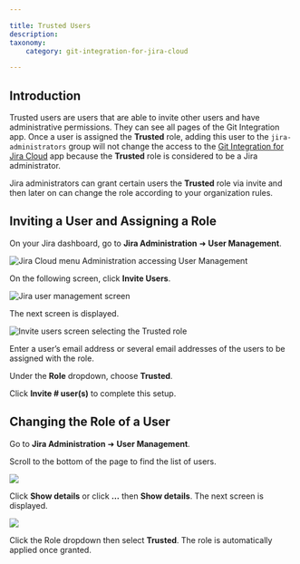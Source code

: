 ```yaml
---

title: Trusted Users
description:
taxonomy:
    category: git-integration-for-jira-cloud

---
```

## Introduction

Trusted users are users that are able to invite other users and have administrative permissions. They can see all pages of the Git Integration app. Once a user is assigned the **Trusted** role, adding this user to the `jira-administrators` group will not change the access to the [Git Integration for Jira Cloud](https://marketplace.atlassian.com/apps/4984/git-integration-for-jira?hosting=cloud&tab=overview) app because the **Trusted** role is considered to be a Jira administrator.

Jira administrators can grant certain users the **Trusted** role via invite and then later on can change the role according to your organization rules.

## Inviting a User and Assigning a Role

On your Jira dashboard, go to **Jira Administration** ➜ **User Management**.

![Jira Cloud menu Administration accessing User Management](https://bigbrassband.atlassian.net/wiki/download/attachments/792002572/gitcloud-jira-admin-user-mgr-menu-access.png?version=1&modificationDate=1601548276316&cacheVersion=1&api=v2)

On the following screen, click **Invite Users**.

![Jira user management screen](https://bigbrassband.atlassian.net/wiki/download/attachments/792002572/gitcloud-jira-admin-user-mgr-invite.png?version=1&modificationDate=1601549065688&cacheVersion=1&api=v2)

The next screen is displayed.

![Invite users screen selecting the Trusted role](https://bigbrassband.atlassian.net/wiki/download/thumbnails/792002572/gitcloud-jira-admin-invite-users.png?version=1&modificationDate=1601549598293&cacheVersion=1&api=v2&width=507&height=710)

Enter a user’s email address or several email addresses of the users to be assigned with the role.

Under the **Role** dropdown, choose **Trusted**.

Click **Invite # user(s)** to complete this setup.

## Changing the Role of a User

Go to **Jira Administration** ➜ **User Management**.

Scroll to the bottom of the page to find the list of users.

![](https://bigbrassband.atlassian.net/wiki/download/attachments/792002572/gitcloud-user-mgr-userlist.png?version=1&modificationDate=1601550877546&cacheVersion=1&api=v2)

Click **Show details** or click **…** then **Show details**. The next screen is displayed.

![](https://bigbrassband.atlassian.net/wiki/download/thumbnails/792002572/gitcloud-user-show-details-roles.png?version=1&modificationDate=1601551488708&cacheVersion=1&api=v2&width=476&height=518)

Click the Role dropdown then select **Trusted**. The role is automatically applied once granted.